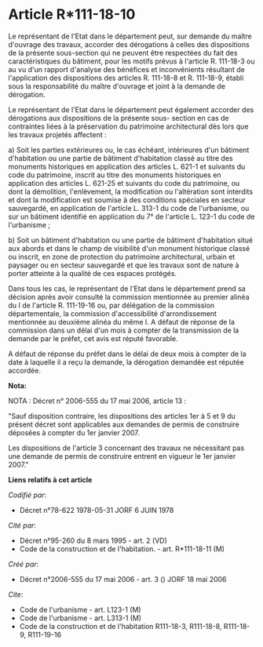# Article R*111-18-10

Le représentant de l'Etat dans le département peut, sur demande du maître d'ouvrage des travaux, accorder des dérogations à
celles des dispositions de la présente sous-section qui ne peuvent être respectées du fait des caractéristiques du bâtiment,
pour les motifs prévus à l'article R. 111-18-3 ou au vu d'un rapport d'analyse des bénéfices et inconvénients résultant de
l'application des dispositions des articles R. 111-18-8 et R. 111-18-9, établi sous la responsabilité du maître d'ouvrage et
joint à la demande de dérogation.

Le représentant de l'Etat dans le département peut également accorder des dérogations aux dispositions de la présente sous-
section en cas de contraintes liées à la préservation du patrimoine architectural dès lors que les travaux projetés
affectent :

a) Soit les parties extérieures ou, le cas échéant, intérieures d'un bâtiment d'habitation ou une partie de bâtiment
d'habitation classé au titre des monuments historiques en application des articles L. 621-1 et suivants du code du
patrimoine, inscrit au titre des monuments historiques en application des articles L. 621-25 et suivants du code du
patrimoine, ou dont la démolition, l'enlèvement, la modification ou l'altération sont interdits et dont la modification est
soumise à des conditions spéciales en secteur sauvegardé, en application de l'article L. 313-1 du code de l'urbanisme, ou sur
un bâtiment identifié en application du 7° de l'article L. 123-1 du code de l'urbanisme ;

b) Soit un bâtiment d'habitation ou une partie de bâtiment d'habitation situé aux abords et dans le champ de visibilité d'un
monument historique classé ou inscrit, en zone de protection du patrimoine architectural, urbain et paysager ou en secteur
sauvegardé et que les travaux sont de nature à porter atteinte à la qualité de ces espaces protégés.

Dans tous les cas, le représentant de l'Etat dans le département prend sa décision après avoir consulté la commission
mentionnée au premier alinéa du I de l'article R. 111-19-16 ou, par délégation de la commission départementale, la commission
d'accessibilité d'arrondissement mentionnée au deuxième alinéa du même I. A défaut de réponse de la commission dans un délai
d'un mois à compter de la transmission de la demande par le préfet, cet avis est réputé favorable.

A défaut de réponse du préfet dans le délai de deux mois à compter de la date à laquelle il a reçu la demande, la dérogation
demandée est réputée accordée.

**Nota:**

NOTA : Décret n° 2006-555 du 17 mai 2006, article 13 :

"Sauf disposition contraire, les dispositions des articles 1er à 5 et 9 du présent décret sont applicables aux demandes de
permis de construire déposées à compter du 1er janvier 2007.

Les dispositions de l'article 3 concernant des travaux ne nécessitant pas une demande de permis de construire entrent en
vigueur le 1er janvier 2007."

**Liens relatifs à cet article**

_Codifié par_:

  - Décret n°78-622 1978-05-31 JORF 6 JUIN 1978

_Cité par_:

  - Décret n°95-260 du 8 mars 1995 - art. 2 (VD)
  - Code de la construction et de l'habitation. - art. R*111-18-11 (M)

_Créé par_:

  - Décret n°2006-555 du 17 mai 2006 - art. 3 () JORF 18 mai 2006

_Cite_:

  - Code de l'urbanisme - art. L123-1 (M)
  - Code de l'urbanisme - art. L313-1 (M)
  - Code de la construction et de l'habitation R111-18-3, R111-18-8, R111-18-9, R111-19-16
